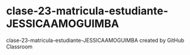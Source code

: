 # clase-23-matricula-estudiante-JESSICAAMOGUIMBA
clase-23-matricula-estudiante-JESSICAAMOGUIMBA created by GitHub Classroom
